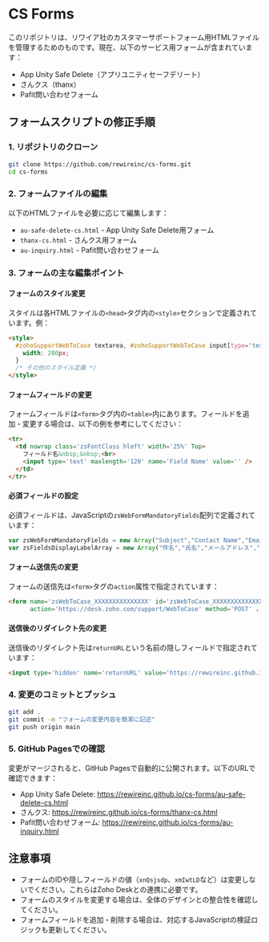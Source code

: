 # CS Forms

このリポジトリは、リワイア社のカスタマーサポートフォーム用HTMLファイルを管理するためのものです。現在、以下のサービス用フォームが含まれています：

- App Unity Safe Delete（アプリユニティセーフデリート）
- さんクス（thanx）
- Pafit問い合わせフォーム

## フォームスクリプトの修正手順

### 1. リポジトリのクローン

```bash
git clone https://github.com/rewireinc/cs-forms.git
cd cs-forms
```

### 2. フォームファイルの編集

以下のHTMLファイルを必要に応じて編集します：

- `au-safe-delete-cs.html` - App Unity Safe Delete用フォーム
- `thanx-cs.html` - さんクス用フォーム
- `au-inquiry.html` - Pafit問い合わせフォーム

### 3. フォームの主な編集ポイント

#### フォームのスタイル変更

スタイルは各HTMLファイルの`<head>`タグ内の`<style>`セクションで定義されています。例：

```html
<style>
  #zohoSupportWebToCase textarea, #zohoSupportWebToCase input[type='text'], ... {
    width: 280px;
  }
  /* その他のスタイル定義 */
</style>
```

#### フォームフィールドの変更

フォームフィールドは`<form>`タグ内の`<table>`内にあります。フィールドを追加・変更する場合は、以下の例を参考にしてください：

```html
<tr>
  <td nowrap class='zsFontClass hleft' width='25%' Top>
    フィールド名&nbsp;&nbsp;<br>
    <input type='text' maxlength='120' name='Field Name' value='' />
  </td>
</tr>
```

#### 必須フィールドの設定

必須フィールドは、JavaScriptの`zsWebFormMandatoryFields`配列で定義されています：

```javascript
var zsWebFormMandatoryFields = new Array("Subject","Contact Name","Email","Description");
var zsFieldsDisplayLabelArray = new Array("件名","氏名","メールアドレス","問い合わせ内容");
```

#### フォーム送信先の変更

フォームの送信先は`<form>`タグの`action`属性で指定されています：

```html
<form name='zsWebToCase_XXXXXXXXXXXXXXX' id='zsWebToCase_XXXXXXXXXXXXXXX' 
      action='https://desk.zoho.com/support/WebToCase' method='POST' ...>
```

#### 送信後のリダイレクト先の変更

送信後のリダイレクト先は`returnURL`という名前の隠しフィールドで指定されています：

```html
<input type='hidden' name='returnURL' value='https://rewireinc.github.io/cs-forms/thanx-cs.html'/>
```

### 4. 変更のコミットとプッシュ

```bash
git add .
git commit -m "フォームの変更内容を簡潔に記述"
git push origin main
```

### 5. GitHub Pagesでの確認

変更がマージされると、GitHub Pagesで自動的に公開されます。以下のURLで確認できます：

- App Unity Safe Delete: https://rewireinc.github.io/cs-forms/au-safe-delete-cs.html
- さんクス: https://rewireinc.github.io/cs-forms/thanx-cs.html
- Pafit問い合わせフォーム: https://rewireinc.github.io/cs-forms/au-inquiry.html

## 注意事項

- フォームのIDや隠しフィールドの値（`xnQsjsdp`、`xmIwtLD`など）は変更しないでください。これらはZoho Deskとの連携に必要です。
- フォームのスタイルを変更する場合は、全体のデザインとの整合性を確認してください。
- フォームフィールドを追加・削除する場合は、対応するJavaScriptの検証ロジックも更新してください。
